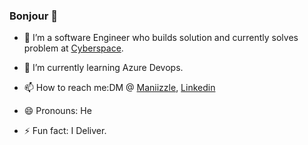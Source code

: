 ### Bonjour 👋

<!--
**Maniizzle/Maniizzle** is a ✨ _special_ ✨ repository because its `README.md` (this file) appears on your GitHub profile.

Here are some ideas to get you started:
-->
- 🔭 I’m a software Engineer who builds solution and currently solves problem at [Cyberspace](https://www.cyberspace.net.ng/). 

- 🌱 I’m currently learning Azure Devops.
- 📫 How to reach me:DM @ [Maniizzle](https://twitter.com/MaNiiZZle), [Linkedin](https://www.linkedin.com/in/olamide-onakoya/)
- 😄 Pronouns: He
- ⚡ Fun fact: I Deliver.

<!-- - 🤔 I’m looking for help with ... -->
<!-- - 💬 Ask me about Problem Solving,Science  -->
